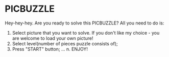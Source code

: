 # PICBUZZLE
Hey-hey-hey.
Are you ready to solve this PICBUZZLE?
All you need to do is:
  1. Select picture that you want to solve. If you don't like my choice - you are welcome to load your own picture!
  2. Select level(number of pieces puzzle consists of);
  3. Press "START" button;
  ...
  n. ENJOY!

